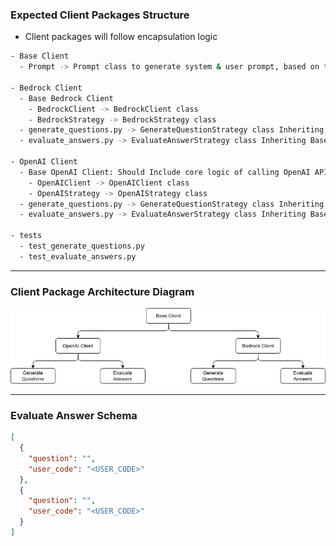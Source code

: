 ### Expected Client Packages Structure

- Client packages will follow encapsulation logic

```bash
- Base Client
  - Prompt -> Prompt class to generate system & user prompt, based on type like question generation and answer evaluation

- Bedrock Client
  - Base Bedrock Client
    - BedrockClient -> BedrockClient class
    - BedrockStrategy -> BedrockStrategy class
  - generate_questions.py -> GenerateQuestionStrategy class Inheriting Base Bedrock classes
  - evaluate_answers.py -> EvaluateAnswerStrategy class Inheriting Base Bedrock classes

- OpenAI Client
  - Base OpenAI Client: Should Include core logic of calling OpenAI API "openai.ChatCompletion.create()"
    - OpenAIClient -> OpenAIClient class
    - OpenAIStrategy -> OpenAIStrategy class
  - generate_questions.py -> GenerateQuestionStrategy class Inheriting Base Bedrock classes
  - evaluate_answers.py -> EvaluateAnswerStrategy class Inheriting Base Bedrock classes

- tests
  - test_generate_questions.py
  - test_evaluate_answers.py
```

---

### Client Package Architecture Diagram

![Client Package Architecture Diagram](ClientPackageArchitectureDiagram.png)

---

### Evaluate Answer Schema

```json
[
  {
    "question": "",
    "user_code": "<USER_CODE>"
  },
  {
    "question": "",
    "user_code": "<USER_CODE>"
  }
]
```
